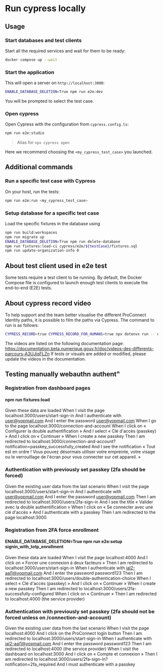 # Run cypress locally

## Usage

### Start databases and test clients

Start all the required services and wait for them to be ready:

```bash
docker compose up --wait
```

### Start the application

This will open a server on `http://localhost:3000`:

```bash
ENABLE_DATABASE_DELETION=True npm run e2e:dev
```

You will be prompted to select the test case.

### Open cypress

Open Cypress with the configuration from `cypress.config.ts`:

```bash
npm run e2e:studio
```

> Alias for `npx cypress open`

Here we recommend choosing the `<my_cypress_test_case>` you launched.

## Additional commands

### Run a specific test case with Cypress

On your host, run the tests:

```bash
npm run e2e:run <my_cypress_test_case>
```

### Setup database for a specific test case

Load the specific fixtures in the database using

```bash
npm run build:workspaces
npm run migrate up
ENABLE_DATABASE_DELETION=True npm run delete-database
npm run fixtures:load-ci cypress/e2e/${testCase}/fixtures.sql
npm run update-organization-info 0
```

## About test client used in e2e test

Some tests require a test client to be running.
By default, the Docker Compose file is configured to launch enough test clients to execute the end-to-end (E2E) tests.

## About cypress record video

To help support and the team better visualise the different ProConnect Identity paths, it is possible to film the paths via Cypress. The command to run is as follows:

```bash
CYPRESS_RECORD=true CYPRESS_RECORD_FOR_HUMANS=true npx dotenvx run -- npx cypress run --headed --spec "cypress/e2e/join_and_moderation/index.cy.ts"
```

The videos are listed on the following documentation page: https://documentation.beta.numerique.gouv.fr/doc/videos-des-differents-parcours-A3UJiqFLZn
If tests or visuals are added or modified, please update the videos in the documentation.

## Testing manually webauthn authent"

### Registration from dashboard pages

#### npm run fixtures:load

Given these data are loaded
When I visit the page localhost:3000/users/start-sign-in
And I authenticate with user@yopmail.com
And I enter the password user@yopmail.com
When I go to the page localhost:3000/connection-and-account
When I click on « Configurer la double authentification »
And I select « Clé d'accès (passkey) »
And I click on « Continuer »
When I create a new passkey
Then I am redirected to localhost:3000/connection-and-account?notification=passkey_successfully_created
And I see the notification « Tout est en ordre ! Vous pouvez désormais utiliser votre empreinte, votre visage ou le verrouillage de l'écran pour vous connecter sur cet appareil. »

### Authentication with previously set passkey (2fa should be forced)

Given the existing user data from the last scenario
When I visit the page localhost:3000/users/start-sign-in
And I authenticate with user@yopmail.com
And I enter the password user@yopmail.com
Then I am redirected to localhost:3000/users/2fa-sign-in
And I see the title « Valider avec la double authentification »
When I click on « Se connecter avec une clé d'accès »
And I authenticate with a passkey
Then I am redirected to the page localhost:3000

### Registration from 2FA force enrollment

#### ENABLE_DATABASE_DELETION=True npm run e2e:setup signin_with_totp_enrollment

Given these data are loaded
When I visit the page localhost:4000
And I click on « Forcer une connexion à deux facteurs »
Then I am redirected to localhost:3000/users/start-sign-in
When I authenticate with ial2-aal1@yopmail.com
And I enter the password password123
Then I am redirected to localhost:3000/users/double-authentication-choice
When I select « Clé d'accès (passkey) »
And I click on « Continuer »
When I create a new passkey
Then I am redirected to localhost:3000/users/2fa-successfully-configured
When I click on « Continuer »
Then I am redirected to localhost:4000 (the service provider)

### Authentication with previously set passkey (2fa should not be forced unless on /connection-and-account)

Given the existing user data from the last scenario
When I visit the page localhost:4000
And I click on the ProConnect login button
Then I am redirected to localhost:3000/users/start-sign-in
When I authenticate with ial2-aal1@yopmail.com
And I enter the password password123
Then I am redirected to localhost:4000 (the service provider)
When I visit the dashboard on localhost:3000
And I click on « Compte et connexion »
Then I am redirected to localhost:3000/users/2fa-sign-in?notification=2fa_required
And I must authenticate with a passkey
